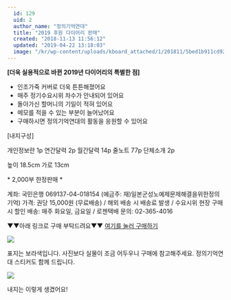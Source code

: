 ```yaml
---
  id: 129
  uid: 2
  author_name: "정의기억연대"
  title: "2019 후원 다이어리 판매"
  created: "2018-11-13 11:56:12"
  updated: "2019-04-22 13:18:03"
  image: "/kr/wp-content/uploads/kboard_attached/1/201811/5bed1b911cd926538374.png"
---
```

**\[더욱 실용적으로 바뀐 2019년 다이어리의 특별한 점\]**

- 인조가죽 커버로 더욱 튼튼해졌어요
- 매주 정기수요시위 차수가 안내되어 있어요
- 돌아가신 할머니의 기일이 적혀 있어요
- 메모를 적을 수 있는 부분이 늘어났어요
- 구매하시면 정의기억연대의 활동을 응원할 수 있어요

\[내지구성\]

개인정보란 1p
연간달력 2p
월간달력 14p
줄노트 77p
단체소개 2p

높이 18.5cm 가로 13cm

\* 2,000부 한정판매 \*

계좌: 국민은행 069137-04-018154 (예금주: 재)일본군성노예제문제해결을위한정의기억)
가격: 권당 15,000원 (무료배송) / 해외 배송 시 배송료 발생 / 수요시위 현장 구매 시 할인
배송: 매주 화요일, 금요일 / 로젠택배
문의: 02-365-4016

▼▼아래 링크로 구매 부탁드려요▼▼
[여기를 눌러 구매하기](https://goo.gl/forms/GqlXtktew6JpPT873)

 ![](/kr/wp-content/uploads/kboard_attached/1/201811/5bed1b911cd926538374.png) 

표지는 보라색입니다. 사진보다 실물이 조금 어두우니 구매에 참고해주세요. 정의기억연대 스티커도 함께 드립니다.

![](/kr/wp-content/uploads/kboard_attached/1/201811/5bed1b957c6937857973.png)

내지는 이렇게 생겼어요!